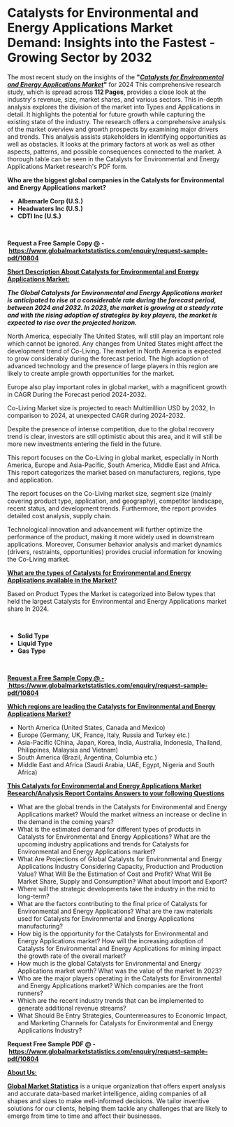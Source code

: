 <h1>Catalysts for Environmental and Energy Applications Market Demand: Insights into the Fastest - Growing Sector by 2032</h1>
<p>The most recent study on the insights of the <strong>"</strong><a href="https://www.globalmarketstatistics.com/market-reports/catalysts-for-environmental-and-energy-applications-market-10804"><strong><em>Catalysts for Environmental and Energy Applications Market</em></strong></a><strong>"</strong>&nbsp;for 2024 This comprehensive research study, which is spread across <strong>112 Pages</strong>, provides a close look at the industry's revenue, size, market shares, and various sectors. This in-depth analysis explores the division of the market into Types and Applications in detail. It highlights the potential for future growth while capturing the existing state of the industry. The research offers a comprehensive analysis of the market overview and growth prospects by examining major drivers and trends. This analysis assists stakeholders in identifying opportunities as well as obstacles. It looks at the primary factors at work as well as other aspects, patterns, and possible consequences connected to the market. A thorough table can be seen in the Catalysts for Environmental and Energy Applications Market research's PDF form.</p>
<p><strong>Who are the biggest global companies in the Catalysts for Environmental and Energy Applications market?<br /></strong></p>
<ul>
<li><strong>Albemarle Corp (U.S.)</strong></li>
<li><strong>Headwaters Inc (U.S.)</strong></li>
<li><strong>CDTI Inc (U.S.)</strong></li>
</ul>
<p>&nbsp;</p>
<p><strong>Request a Free Sample Copy @ -&nbsp;</strong><a href="https://www.globalmarketstatistics.com/enquiry/request-sample-pdf/10804"><strong>https://www.globalmarketstatistics.com/enquiry/request-sample-pdf/10804</strong></a></p>
<p><strong><u>Short Description About Catalysts for Environmental and Energy Applications Market:</u></strong></p>
<p><strong><em>The Global Catalysts for Environmental and Energy Applications market is anticipated to rise at a considerable rate during the forecast period, between 2024 and 2032. In 2023, the market is growing at a steady rate and with the rising adoption of strategies by key players, the market is expected to rise over the projected horizon.</em></strong></p>
<p>North America, especially The United States, will still play an important role which cannot be ignored. Any changes from United States might affect the development trend of Co-Living. The market in North America is expected to grow considerably during the forecast period. The high adoption of advanced technology and the presence of large players in this region are likely to create ample growth opportunities for the market.</p>
<p>Europe also play important roles in global market, with a magnificent growth in CAGR During the Forecast period 2024-2032.</p>
<p>Co-Living Market size is projected to reach Multimillion USD by 2032, In comparison to 2024, at unexpected CAGR during 2024-2032.</p>
<p>Despite the presence of intense competition, due to the global recovery trend is clear, investors are still optimistic about this area, and it will still be more new investments entering the field in the future.</p>
<p>This report focuses on the Co-Living in global market, especially in North America, Europe and Asia-Pacific, South America, Middle East and Africa. This report categorizes the market based on manufacturers, regions, type and application.</p>
<p>The report focuses on the Co-Living market size, segment size (mainly covering product type, application, and geography), competitor landscape, recent status, and development trends. Furthermore, the report provides detailed cost analysis, supply chain.</p>
<p>Technological innovation and advancement will further optimize the performance of the product, making it more widely used in downstream applications. Moreover, Consumer behavior analysis and market dynamics (drivers, restraints, opportunities) provides crucial information for knowing the Co-Living market.</p>
<p><strong><u>What are the types of Catalysts for Environmental and Energy Applications available in the Market?</u></strong></p>
<p>Based on Product Types the Market is categorized into Below types that held the largest Catalysts for Environmental and Energy Applications market share In 2024.</p>
<p>&nbsp;</p>
<ul>
<li><strong>Solid Type</strong></li>
<li><strong>Liquid Type</strong></li>
<li><strong>Gas Type</strong></li>
</ul>
<p>&nbsp;</p>
<p><strong><u>Request a Free Sample Copy @ -&nbsp;</u></strong><a href="https://www.globalmarketstatistics.com/enquiry/request-sample-pdf/10804"><strong>https://www.globalmarketstatistics.com/enquiry/request-sample-pdf/10804</strong></a></p>
<p><strong><u>Which regions are leading the Catalysts for Environmental and Energy Applications Market?</u></strong></p>
<ul>
<li>North America (United States, Canada and Mexico)</li>
<li>Europe (Germany, UK, France, Italy, Russia and Turkey etc.)</li>
<li>Asia-Pacific (China, Japan, Korea, India, Australia, Indonesia, Thailand, Philippines, Malaysia and Vietnam)</li>
<li>South America (Brazil, Argentina, Columbia etc.)</li>
<li>Middle East and Africa (Saudi Arabia, UAE, Egypt, Nigeria and South Africa)</li>
</ul>
<p><strong><u>This Catalysts for Environmental and Energy Applications Market Research/Analysis Report Contains Answers to your following Questions</u></strong></p>
<ul>
<li>What are the global trends in the Catalysts for Environmental and Energy Applications market? Would the market witness an increase or decline in the demand in the coming years?</li>
<li>What is the estimated demand for different types of products in Catalysts for Environmental and Energy Applications? What are the upcoming industry applications and trends for Catalysts for Environmental and Energy Applications market?</li>
<li>What Are Projections of Global Catalysts for Environmental and Energy Applications Industry Considering Capacity, Production and Production Value? What Will Be the Estimation of Cost and Profit? What Will Be Market Share, Supply and Consumption? What about Import and Export?</li>
<li>Where will the strategic developments take the industry in the mid to long-term?</li>
<li>What are the factors contributing to the final price of Catalysts for Environmental and Energy Applications? What are the raw materials used for Catalysts for Environmental and Energy Applications manufacturing?</li>
<li>How big is the opportunity for the Catalysts for Environmental and Energy Applications market? How will the increasing adoption of Catalysts for Environmental and Energy Applications for mining impact the growth rate of the overall market?</li>
<li>How much is the global Catalysts for Environmental and Energy Applications market worth? What was the value of the market In 2023?</li>
<li>Who are the major players operating in the Catalysts for Environmental and Energy Applications market? Which companies are the front runners?</li>
<li>Which are the recent industry trends that can be implemented to generate additional revenue streams?</li>
<li>What Should Be Entry Strategies, Countermeasures to Economic Impact, and Marketing Channels for Catalysts for Environmental and Energy Applications Industry?</li>
</ul>
<p><strong>Request Free Sample PDF @ -&nbsp;</strong><a href="https://www.globalmarketstatistics.com/enquiry/request-sample-pdf/10804"><strong>https://www.globalmarketstatistics.com/enquiry/request-sample-pdf/10804</strong></a></p>
<p><strong><u>About Us:</u></strong></p>
<p><a href="https://www.globalmarketstatistics.com/enquiry/request-sample-pdf/10804"><strong>Global Market Statistics</strong></a>&nbsp;is a unique organization that offers expert analysis and accurate data-based market intelligence, aiding companies of all shapes and sizes to make well-informed decisions. We tailor inventive solutions for our clients, helping them tackle any challenges that are likely to emerge from time to time and affect their businesses.</p>